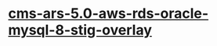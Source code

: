 # [cms-ars-5.0-aws-rds-oracle-mysql-8-stig-overlay](https://github.com/CMS-Enterprise/cms-ars-5.0-oracle-mysql-8-stig-overlay#aws-rds-ready-profile-updated-to-adapt-checks-when-the-running-against-an-aws-rds-instance-of-mysql-by-setting-the-input-aws_rds-to-true-see-inputs-tailoring-your-scan-to-your-environment-and-mysql-client-setup-below)
